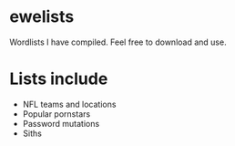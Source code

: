 # ewelists
Wordlists I have compiled. Feel free to download and use.

# Lists include
* NFL teams and locations
* Popular pornstars
* Password mutations
* Siths
